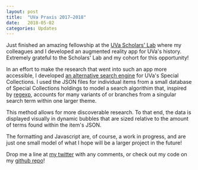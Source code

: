 ```yaml
---
layout: post
title:  "UVa Praxis 2017–2018"
date:   2018-05-02
categories: Updates
---
```

Just finished an amazing fellowship at the <a href='http://scholarslab.org/' target='_blank'>UVa Scholars' Lab</a> where my colleagues and I developed an augmented reality app for UVa's history. Extremely grateful to the Scholars' Lab and my cohort for this opportunity! 

In an effort to make the research that went into such an app more accessible, I developed <a href="http://reveal.scholarslab.org/searchengine" target="_blank">an alternative search engine</a> for UVa's Special Collections. I used the JSON files for individual items from a small database of Special Collections holdings to model a search algorithim that, inspired by <a href="https://developer.mozilla.org/en-US/docs/Web/JavaScript/Guide/Regular_Expressions" target="_blank">regexp</a>, accounts for many variants of or branches from a singular search term within one larger theme.

This method allows for more discoverable research. To that end, the data is displayed visually in dynamic bubbles that are sized relative to the amount of terms found within the item's JSON.

The formatting and Javascript are, of course, a work in progress, and are just one small model of what I hope will be a larger project in the future!

Drop me a line at <a href="http://www.twitter.com/t0riec" target='_blank'>my twitter</a> with any comments, or check out my code on my <a href="http://www.github.com/thetorie" target="_blank">github repo</a>!